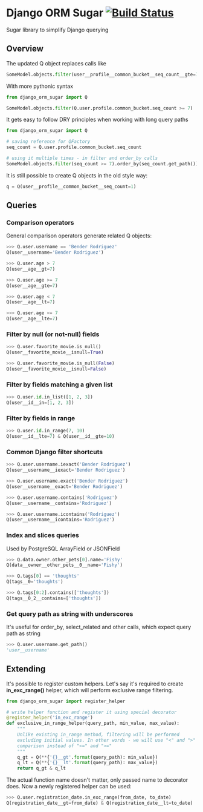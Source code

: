 # Django ORM Sugar [![Build Status](https://travis-ci.org/Nepherhotep/django-orm-sugar.svg?branch=master)](https://travis-ci.org/Nepherhotep/django-orm-sugar)
Sugar library to simplify Django querying

## Overview 

The updated Q object replaces calls like
```python     
SomeModel.objects.filter(user__profile__common_bucket__seq_count__gte=7)
```
    
With more pythonic syntax
```python
from django_orm_sugar import Q

SomeModel.objects.filter(Q.user.profile.common_bucket.seq_count >= 7)
```

It gets easy to follow DRY principles when working with long query paths
```python
from django_orm_sugar import Q

# saving reference for QFactory
seq_count = Q.user.profile.common_bucket.seq_count

# using it multiple times - in filter and order_by calls
SomeModel.objects.filter(seq_count >= 7).order_by(seq_count.get_path())
```

It is still possible to create Q objects in the old style way:
```python
q = Q(user__profile__common_bucket__seq_count=1)
```

## Queries
### Comparison operators
General comparison operators generate related Q objects:
```python
>>> Q.user.username == 'Bender Rodriguez'
Q(user__username='Bender Rodriguez')

>>> Q.user.age > 7
Q(user__age__gt=7)

>>> Q.user.age >= 7
Q(user__age__gte=7)

>>> Q.user.age < 7
Q(user__age__lt=7)

>>> Q.user.age <= 7
Q(user__age__lte=7)
```

### Filter by null (or not-null) fields
```python
>>> Q.user.favorite_movie.is_null()
Q(user__favorite_movie__isnull=True)

>>> Q.user.favorite_movie.is_null(False)
Q(user__favorite_movie__isnull=False)
```

### Filter by fields matching a given list
```python
>>> Q.user.id.in_list([1, 2, 3])
Q(user__id__in=[1, 2, 3])
```
   
### Filter by fields in range
```python
>>> Q.user.id.in_range(7, 10)
Q(user__id__lte=7) & Q(user__id__gte=10)
```
    
### Common Django filter shortcuts
```python
>>> Q.user.username.iexact('Bender Rodriguez')
Q(user__username__iexact='Bender Rodriguez')

>>> Q.user.username.exact('Bender Rodriguez')
Q(user__username__exact='Bender Rodriguez')

>>> Q.user.username.contains('Rodriguez')
Q(user__username__contains='Rodriguez')

>>> Q.user.username.icontains('Rodriguez')
Q(user__username__icontains='Rodriguez')
```

### Index and slices queries
Used by PostgreSQL ArrayField or JSONField
```python
>>> Q.data.owner.other_pets[0].name='Fishy'
Q(data__owner__other_pets__0__name='Fishy')

>>> Q.tags[0] == 'thoughts'
Q(tags__0='thoughts')

>>> Q.tags[0:2].contains(['thoughts']) 
Q(tags__0_2__contains=['thoughts'])
```

### Get query path as string with underscores
It's useful for order_by, select_related and other calls,
which expect query path as string
```python
>>> Q.user.username.get_path()
'user__username'
```

## Extending

It's possible to register custom helpers. Let's say it's required to
create **in_exc_range()** helper, which will perform exclusive range
filtering.
  

```python
from django_orm_sugar import register_helper

# write helper function and register it using special decorator
@register_helper('in_exc_range')
def exclusive_in_range_helper(query_path, min_value, max_value):
    """
    Unlike existing in_range method, filtering will be performed
    excluding initial values. In other words - we will use "<" and ">"
    comparison instead of "<=" and ">="
    """
    q_gt = Q(**{'{}__gt'.format(query_path): min_value})
    q_lt = Q(**{'{}__lt'.format(query_path): max_value})
    return q_gt & q_lt
```

The actual function name doesn't matter, only passed name to decorator
does.
Now a newly registered helper can be used:
```python
>>> Q.user.registration_date.in_exc_range(from_date, to_date)
Q(registration_date__gt=from_date) & Q(registration_date__lt=to_date)
```
